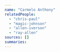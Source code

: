 ```yaml
---
name: "Carmelo Anthony"
relatedPeople:
  - "chris-paul"
  - "magic-johnson"
  - "allen-iverson"
  - "ray-allen"
sources: []
summaries:
---
```


